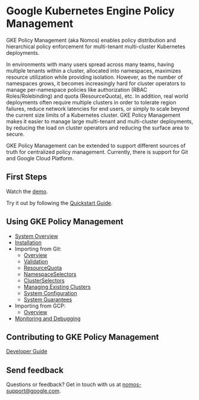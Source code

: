 # Google Kubernetes Engine Policy Management

GKE Policy Management (aka Nomos) enables policy distribution and hierarchical
policy enforcement for multi-tenant multi-cluster Kubernetes deployments.

In environments with many users spread across many teams, having multiple
tenants within a cluster, allocated into namespaces, maximizes resource
utilization while providing isolation. However, as the number of namespaces
grows, it becomes increasingly hard for cluster operators to manage
per-namespace policies like authorization (RBAC Roles/Rolebinding) and quota
(ResourceQuota), etc. In addition, real world deployments often require multiple
clusters in order to tolerate region failures, reduce network latencies for end
users, or simply to scale beyond the current size limits of a Kubernetes
cluster. GKE Policy Management makes it easier to manage large multi-tenant and
multi-cluster deployments, by reducing the load on cluster operators and
reducing the surface area to secure.

GKE Policy Management can be extended to support different sources of truth for
centralized policy management. Currently, there is support for Git and Google
Cloud Platform.

## First Steps

Watch the [demo](https://storage.googleapis.com/nomos-release/demo.mp4).

Try it out by following the [Quickstart Guide](docs/quickstart.md).

## Using GKE Policy Management

*   [System Overview](docs/system_overview.md)
*   [Installation](docs/installation.md)
*   Importing from Git:
    *   [Overview](docs/git_overview.md)
    *   [Validation](docs/git_validation.md)
    *   [ResourceQuota](docs/rq.md)
    *   [NamespaceSelectors](docs/git_namespaceselectors.md)
    *   [ClusterSelectors](docs/git_clusterselectors.md)
    *   [Managing Existing Clusters](docs/git_namespaces.md)
    *   [System Configuration](docs/system_config.md)
    *   [System Guarantees](docs/git_guarantees.md)
*   Importing from GCP:
    *   [Overview](docs/gcp_overview.md)
*   [Monitoring and Debugging](docs/monitoring_and_debugging.md)

## Contributing to GKE Policy Management

[Developer Guide](docs/dev/guide.md)

## Send feedback

Questions or feedback? Get in touch with us at
[nomos-support@google.com](mailto:nomos-support@google.com).
